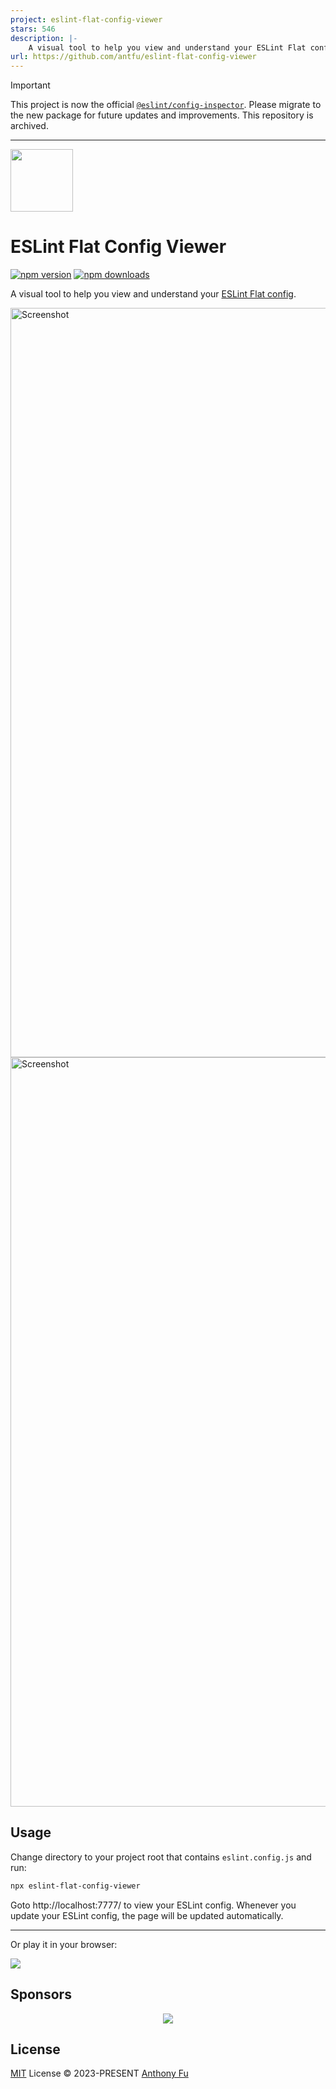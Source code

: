 ```yaml
---
project: eslint-flat-config-viewer
stars: 546
description: |-
    A visual tool to help you view and understand your ESLint Flat config.
url: https://github.com/antfu/eslint-flat-config-viewer
---
```


> [!IMPORTANT]
> This project is now the official [`@eslint/config-inspector`](https://github.com/eslint/config-inspector). Please migrate to the new package for future updates and improvements. This repository is archived.

-----

<img src="./public/favicon.svg" width="100" height="100"><br>

# ESLint Flat Config Viewer

[![npm version][npm-version-src]][npm-version-href]
[![npm downloads][npm-downloads-src]][npm-downloads-href]

A visual tool to help you view and understand your [ESLint Flat config](https://eslint.org/docs/latest/use/configure/configuration-files-new).

<img width="1199" alt="Screenshot" src="https://github.com/antfu/eslint-flat-config-viewer/assets/11247099/f386563a-c655-458e-a2c3-0af19ebec958">
<img width="1199" alt="Screenshot" src="https://github.com/antfu/eslint-flat-config-viewer/assets/11247099/44edeb05-02b3-4bca-8da6-768984e8d829">

## Usage

Change directory to your project root that contains `eslint.config.js` and run:

```bash
npx eslint-flat-config-viewer
```

Goto http://localhost:7777/ to view your ESLint config. Whenever you update your ESLint config, the page will be updated automatically.

---

Or play it in your browser:

[![](https://developer.stackblitz.com/img/open_in_stackblitz.svg)](https://stackblitz.com/~/github.com/antfu/eslint-flat-config-viewer)

## Sponsors

<p align="center">
  <a href="https://cdn.jsdelivr.net/gh/antfu/static/sponsors.svg">
    <img src='https://cdn.jsdelivr.net/gh/antfu/static/sponsors.svg'/>
  </a>
</p>

## License

[MIT](./LICENSE) License © 2023-PRESENT [Anthony Fu](https://github.com/antfu)

<!-- Badges -->

[npm-version-src]: https://img.shields.io/npm/v/eslint-flat-config-viewer?style=flat&colorA=080f12&colorB=1fa669
[npm-version-href]: https://npmjs.com/package/eslint-flat-config-viewer
[npm-downloads-src]: https://img.shields.io/npm/dm/eslint-flat-config-viewer?style=flat&colorA=080f12&colorB=1fa669
[npm-downloads-href]: https://npmjs.com/package/eslint-flat-config-viewer

